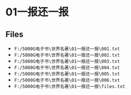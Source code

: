 # 01一报还一报

## Files

- `F:/5000G电子书\世界名著\01一报还一报\001.txt`
- `F:/5000G电子书\世界名著\01一报还一报\002.txt`
- `F:/5000G电子书\世界名著\01一报还一报\003.txt`
- `F:/5000G电子书\世界名著\01一报还一报\004.txt`
- `F:/5000G电子书\世界名著\01一报还一报\005.txt`
- `F:/5000G电子书\世界名著\01一报还一报\006.txt`
- `F:/5000G电子书\世界名著\01一报还一报\files.txt`
